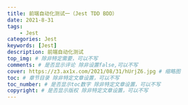 ```yaml
---
title: 前端自动化测试一（Jest TDD BDD）
date: 2021-8-31
tags: 
    - Jest
categories: Jest
keywords: [Jest]
description: 前端自动化测试
top_img: # 除非特定需要，可以不写
comments: # 是否显示评论 除非设置false,可以不写
cover: https://z3.ax1x.com/2021/08/31/hUrjZ6.jpg # 缩略图
toc: # 章节目录 除非特定文章设置，可以不写
toc_number: # 是否显示toc数字 除非特定文章设置，可以不写
copyright: # 是否显示版权 除非特定文章设置，可以不写
---
```






<br>
<br>
<br>
